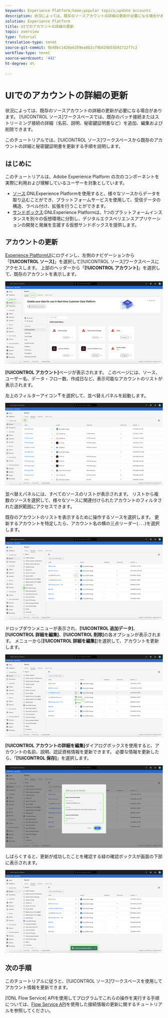 ```yaml
---
keywords: Experience Platform;home;popular topics;update accounts
description: 状況によっては、既存のソースアカウントの詳細の更新が必要になる場合があります。 ソースワークスペースでは、既存のバッチ接続またはストリーミング接続（名前、説明、秘密鍵証明書など）の詳細を追加、編集および削除できます。
solution: Experience Platform
title: UIでのアカウントの詳細の更新
topic: overview
type: Tutorial
translation-type: tm+mt
source-git-commit: 9b48bc1426e6259ea0b2cf9b420b55b92712f7c2
workflow-type: tm+mt
source-wordcount: '442'
ht-degree: 4%

---
```



# UIでのアカウントの詳細の更新

状況によっては、既存のソースアカウントの詳細の更新が必要になる場合があります。 [!UICONTROL ソース]ワークスペースでは、既存のバッチ接続またはストリーミング接続の詳細（名前、説明、秘密鍵証明書など）を追加、編集および削除できます。

このチュートリアルでは、[!UICONTROL ソース]ワークスペースから既存のアカウントの詳細と秘密鍵証明書を更新する手順を説明します。

## はじめに

このチュートリアルは、Adobe Experience Platform の次のコンポーネントを実際に利用および理解しているユーザーを対象としています。

- [ソース](../../home.md):DNLExperience Platformを使用すると、様々なソースからデータを取り込むことができ、プラットフォームサービスを使用して、受信データの構造、ラベル付け、拡張を行うことができます。
- [サンドボックス](../../../sandboxes/home.md):DNLExperience Platformは、1つのプラットフォームインスタンスを別々の仮想環境に分割し、デジタルエクスペリエンスアプリケーションの開発と発展を支援する仮想サンドボックスを提供します。

## アカウントの更新

[Experience PlatformUI](https://platform.adobe.com)にログインし、左側のナビゲーションから「**[!UICONTROL ソース]**」を選択して[!UICONTROL ソース]ワークスペースにアクセスします。 上部のヘッダーから「**[!UICONTROL アカウント]**」を選択して、既存のアカウントを表示します。

![カタログ](../../images/tutorials/update/catalog.png)

**[!UICONTROL アカウント]**&#x200B;ページが表示されます。 このページには、ソース、ユーザー名、データ・フロー数、作成日など、表示可能なアカウントのリストが表示されます。

左上のフィルターアイコン![フィルター](../../images/tutorials/update/filter.png)を選択して、並べ替えパネルを起動します。

![アカウントリスト](../../images/tutorials/update/accounts-list.png)

並べ替えパネルには、すべてのソースのリストが表示されます。 リストから複数のソースを選択して、様々なソースに関連付けられたアカウントのフィルタされた選択範囲にアクセスできます。

既存のアカウントのリストを表示するために操作するソースを選択します。 更新するアカウントを特定したら、アカウント名の横の三点リーダー(`...`)を選択します。

![アカウントの並べ替え](../../images/tutorials/update/accounts-sort.png)

ドロップダウンメニューが表示され、**[!UICONTROL 追加データ]**、**[!UICONTROL 詳細を編集]**、**[!UICONTROL 削除]**&#x200B;の各オプションが表示されます。 メニューから[**[!UICONTROL 詳細を編集]**]を選択して、アカウントを更新します。

![update](../../images/tutorials/update/update.png)

**[!UICONTROL アカウントの詳細を編集]**&#x200B;ダイアログボックスを使用すると、アカウントの名前、説明、認証資格情報を更新できます。 必要な情報を更新したら、「**[!UICONTROL 保存]**」を選択します。

![edit-account-details](../../images/tutorials/update/edit-account-details.png)

しばらくすると、更新が成功したことを確認する緑の確認ボックスが画面の下部に表示されます。

![更新確認済み](../../images/tutorials/update/update-confirmed.png)

## 次の手順

このチュートリアルに従うと、[!UICONTROL ソース]ワークスペースを使用してアカウント情報を更新できます。

[!DNL Flow Service] APIを使用してプログラムでこれらの操作を実行する手順については、[Flow Service API](../../tutorials/api/update.md)を使用した接続情報の更新に関するチュートリアルを参照してください。